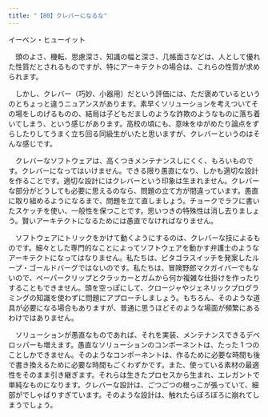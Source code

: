 ```yaml
---
title: "【80】クレバーになるな"
---
```



イーベン・ヒューイット


　頭のよさ、機転、思慮深さ、知識の幅と深さ、几帳面さなどは、人として優れた性質だとされるものですが、特にアーキテクトの場合は、これらの性質が求められます。

　しかし、クレバー（巧妙、小器用）だという評価には、ただ褒めているというのとちょっと違うニュアンスがあります。素早くソリューションを考えついてその場をしのげるものの、結局は子どもだましのような詐欺のようなものに落ち着いてしまう、という感じがあります。高校の頃にも、意味をゆがめたり論点をずらしたりしてうまく立ち回る同級生がいたと思いますが、クレバーというのはそんな感じです。

　クレバーなソフトウェアは、高くつきメンテナンスしにくく、もろいものです。クレバーになってはいけません。できる限り愚直になり、しかも適切な設計を作ることです。適切な設計にはクレバーという印象は生まれません。クレバーな部分がどうしても必要に思えるのなら、問題の立て方が間違っています。愚直に取り組めるようになるまで、問題を立て直しましょう。チョークでラフに書いたスケッチを使い、一般性を保つことです。思いつきの特殊性は消し去りましょう。賢いアーキテクトになるためには愚直でなければなりません。

　ソフトウェアにトリックをかけて動くようにするのは、クレバーな技によるものです。細々とした専門的なことによってソフトウェアを動かす弁護士のようなアーキテクトになってはなりません。私たちは、ピタゴラスイッチを発案したループ・ゴールドバーグではないのです。私たちは、冒険野郎マクガイバーでもないので、ペーパークリップとクラッカーとガムから何か複雑な仕掛けを作ったりすることもできません。頭を空っぽにして、クロージャやジェネリックプログラミングの知識を使わずに問題にアプローチしましょう。もちろん、そのような道具が必要になる場合もありますが、普通に思うほどそのような場面が頻繁にあるわけではありません。

　ソリューションが愚直なものであれば、それを実装、メンテナンスできるデベロッパーも増えます。愚直なソリューションのコンポーネントは、たった 1 つのことしかできません。そのようなコンポーネントは、作るために必要な時間も後で書き換えるために必要な時間もごくわずかです。また、使っている素材の最適性をそのまま引き継ぎます。それらは生きたプロセスから生まれ、エレガントで単純なものになります。クレバーな設計は、ごつごつの根っこが張っていて、細部がでしゃばりすぎています。そのような設計は、触れたらぼろぼろに崩れてしまうでしょう。
